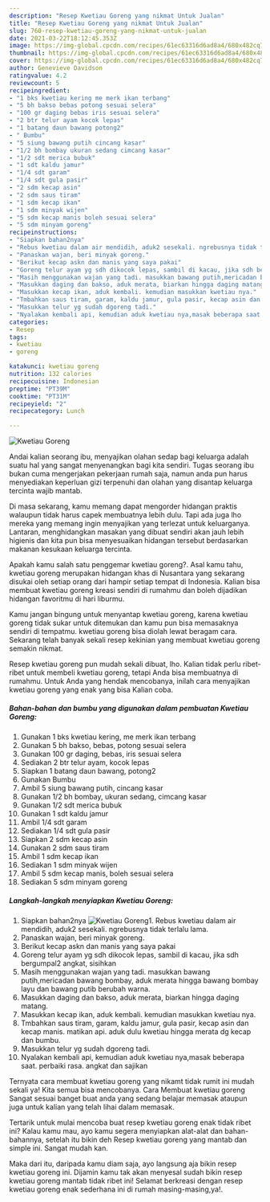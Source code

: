 ```yaml
---
description: "Resep Kwetiau Goreng yang nikmat Untuk Jualan"
title: "Resep Kwetiau Goreng yang nikmat Untuk Jualan"
slug: 760-resep-kwetiau-goreng-yang-nikmat-untuk-jualan
date: 2021-03-22T18:12:45.353Z
image: https://img-global.cpcdn.com/recipes/61ec63316d6ad8a4/680x482cq70/kwetiau-goreng-foto-resep-utama.jpg
thumbnail: https://img-global.cpcdn.com/recipes/61ec63316d6ad8a4/680x482cq70/kwetiau-goreng-foto-resep-utama.jpg
cover: https://img-global.cpcdn.com/recipes/61ec63316d6ad8a4/680x482cq70/kwetiau-goreng-foto-resep-utama.jpg
author: Genevieve Davidson
ratingvalue: 4.2
reviewcount: 5
recipeingredient:
- "1 bks kwetiau kering me merk ikan terbang"
- "5 bh bakso bebas potong sesuai selera"
- "100 gr daging bebas iris sesuai selera"
- "2 btr telur ayam kocok lepas"
- "1 batang daun bawang potong2"
- " Bumbu"
- "5 siung bawang putih cincang kasar"
- "1/2 bh bombay ukuran sedang cimcang kasar"
- "1/2 sdt merica bubuk"
- "1 sdt kaldu jamur"
- "1/4 sdt garam"
- "1/4 sdt gula pasir"
- "2 sdm kecap asin"
- "2 sdm saus tiram"
- "1 sdm kecap ikan"
- "1 sdm minyak wijen"
- "5 sdm kecap manis boleh sesuai selera"
- "5 sdm minyam goreng"
recipeinstructions:
- "Siapkan bahan2nya"
- "Rebus kwetiau dalam air mendidih, aduk2 sesekali. ngrebusnya tidak terlalu lama."
- "Panaskan wajan, beri minyak goreng."
- "Berikut kecap askn dan manis yang saya pakai"
- "Goreng telur ayam yg sdh dikocok lepas, sambil di kacau, jika sdh bergumpal2 angkat, sisihkan"
- "Masih menggunakan wajan yang tadi. masukkan bawang putih,mericadan bawang bombay, aduk merata hingga bawang bombay layu dan bawang putib berubah warna."
- "Masukkan daging dan bakso, aduk merata, biarkan hingga daging matang."
- "Masukkan kecap ikan, aduk kembali. kemudian masukkan kwetiau nya."
- "Tmbahkan saus tiram, garam, kaldu jamur, gula pasir, kecap asin dan kecap manis. matikan api. aduk dulu kwetiau hingga merata dg kecap dan bumbu."
- "Masukkan telur yg sudah dgoreng tadi."
- "Nyalakan kembali api, kemudian aduk kwetiau nya,masak beberapa saat. perbaiki rasa. angkat dan sajikan"
categories:
- Resep
tags:
- kwetiau
- goreng

katakunci: kwetiau goreng 
nutrition: 132 calories
recipecuisine: Indonesian
preptime: "PT39M"
cooktime: "PT31M"
recipeyield: "2"
recipecategory: Lunch

---
```



![Kwetiau Goreng](https://img-global.cpcdn.com/recipes/61ec63316d6ad8a4/680x482cq70/kwetiau-goreng-foto-resep-utama.jpg)

Andai kalian seorang ibu, menyajikan olahan sedap bagi keluarga adalah suatu hal yang sangat menyenangkan bagi kita sendiri. Tugas seorang ibu bukan cuma mengerjakan pekerjaan rumah saja, namun anda pun harus menyediakan keperluan gizi terpenuhi dan olahan yang disantap keluarga tercinta wajib mantab.

Di masa  sekarang, kamu memang dapat mengorder hidangan praktis walaupun tidak harus capek membuatnya lebih dulu. Tapi ada juga lho mereka yang memang ingin menyajikan yang terlezat untuk keluarganya. Lantaran, menghidangkan masakan yang dibuat sendiri akan jauh lebih higienis dan kita pun bisa menyesuaikan hidangan tersebut berdasarkan makanan kesukaan keluarga tercinta. 



Apakah kamu salah satu penggemar kwetiau goreng?. Asal kamu tahu, kwetiau goreng merupakan hidangan khas di Nusantara yang sekarang disukai oleh setiap orang dari hampir setiap tempat di Indonesia. Kalian bisa membuat kwetiau goreng kreasi sendiri di rumahmu dan boleh dijadikan hidangan favoritmu di hari liburmu.

Kamu jangan bingung untuk menyantap kwetiau goreng, karena kwetiau goreng tidak sukar untuk ditemukan dan kamu pun bisa memasaknya sendiri di tempatmu. kwetiau goreng bisa diolah lewat beragam cara. Sekarang telah banyak sekali resep kekinian yang membuat kwetiau goreng semakin nikmat.

Resep kwetiau goreng pun mudah sekali dibuat, lho. Kalian tidak perlu ribet-ribet untuk membeli kwetiau goreng, tetapi Anda bisa membuatnya di rumahmu. Untuk Anda yang hendak mencobanya, inilah cara menyajikan kwetiau goreng yang enak yang bisa Kalian coba.

<!--inarticleads1-->

##### Bahan-bahan dan bumbu yang digunakan dalam pembuatan Kwetiau Goreng:

1. Gunakan 1 bks kwetiau kering, me merk ikan terbang
1. Gunakan 5 bh bakso, bebas, potong sesuai selera
1. Gunakan 100 gr daging, bebas, iris sesuai selera
1. Sediakan 2 btr telur ayam, kocok lepas
1. Siapkan 1 batang daun bawang, potong2
1. Gunakan  Bumbu
1. Ambil 5 siung bawang putih, cincang kasar
1. Gunakan 1/2 bh bombay, ukuran sedang, cimcang kasar
1. Gunakan 1/2 sdt merica bubuk
1. Gunakan 1 sdt kaldu jamur
1. Ambil 1/4 sdt garam
1. Sediakan 1/4 sdt gula pasir
1. Siapkan 2 sdm kecap asin
1. Gunakan 2 sdm saus tiram
1. Ambil 1 sdm kecap ikan
1. Sediakan 1 sdm minyak wijen
1. Ambil 5 sdm kecap manis, boleh sesuai selera
1. Sediakan 5 sdm minyam goreng




<!--inarticleads2-->

##### Langkah-langkah menyiapkan Kwetiau Goreng:

1. Siapkan bahan2nya
<img src="https://img-global.cpcdn.com/steps/08515ac6bd49c1a4/160x128cq70/kwetiau-goreng-langkah-memasak-1-foto.jpg" alt="Kwetiau Goreng">1. Rebus kwetiau dalam air mendidih, aduk2 sesekali. ngrebusnya tidak terlalu lama.
1. Panaskan wajan, beri minyak goreng.
1. Berikut kecap askn dan manis yang saya pakai
1. Goreng telur ayam yg sdh dikocok lepas, sambil di kacau, jika sdh bergumpal2 angkat, sisihkan
1. Masih menggunakan wajan yang tadi. masukkan bawang putih,mericadan bawang bombay, aduk merata hingga bawang bombay layu dan bawang putib berubah warna.
1. Masukkan daging dan bakso, aduk merata, biarkan hingga daging matang.
1. Masukkan kecap ikan, aduk kembali. kemudian masukkan kwetiau nya.
1. Tmbahkan saus tiram, garam, kaldu jamur, gula pasir, kecap asin dan kecap manis. matikan api. aduk dulu kwetiau hingga merata dg kecap dan bumbu.
1. Masukkan telur yg sudah dgoreng tadi.
1. Nyalakan kembali api, kemudian aduk kwetiau nya,masak beberapa saat. perbaiki rasa. angkat dan sajikan




Ternyata cara membuat kwetiau goreng yang nikamt tidak rumit ini mudah sekali ya! Kita semua bisa mencobanya. Cara Membuat kwetiau goreng Sangat sesuai banget buat anda yang sedang belajar memasak ataupun juga untuk kalian yang telah lihai dalam memasak.

Tertarik untuk mulai mencoba buat resep kwetiau goreng enak tidak ribet ini? Kalau kamu mau, ayo kamu segera menyiapkan alat-alat dan bahan-bahannya, setelah itu bikin deh Resep kwetiau goreng yang mantab dan simple ini. Sangat mudah kan. 

Maka dari itu, daripada kamu diam saja, ayo langsung aja bikin resep kwetiau goreng ini. Dijamin kamu tak akan menyesal sudah bikin resep kwetiau goreng mantab tidak ribet ini! Selamat berkreasi dengan resep kwetiau goreng enak sederhana ini di rumah masing-masing,ya!.

